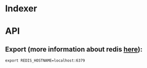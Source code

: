 
# Indexer

# API

## Export (more information about redis [here](https://github.com/redis-developer/rust-redis-101)):

`export REDIS_HOSTNAME=localhost:6379`
